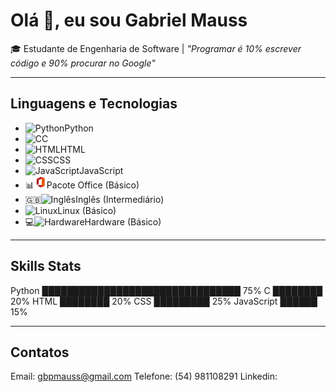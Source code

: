 # Olá 👋, eu sou Gabriel Mauss

🎓 Estudante de Engenharia de Software | _"Programar é 10% escrever código e 90% procurar no Google"_

---

## Linguagens e Tecnologias

 <ul>
    <li><span class="emoji"></span><img src="https://cdn.jsdelivr.net/gh/devicons/devicon/icons/python/python-original.svg" alt="Python" width="20"/>Python</li>
    <li><span class="emoji"></span><img src="https://cdn.jsdelivr.net/gh/devicons/devicon/icons/c/c-original.svg" alt="C" width="20" />C</li>
    <li><span class="emoji"></span><img src="https://cdn.jsdelivr.net/gh/devicons/devicon/icons/html5/html5-original.svg" alt="HTML" width="20" />HTML</li>
    <li><span class="emoji"></span><img src="https://cdn.jsdelivr.net/gh/devicons/devicon/icons/css3/css3-original.svg" alt="CSS" width="20" />CSS</li>
    <li><span class="emoji"></span><img src="https://cdn.jsdelivr.net/gh/devicons/devicon/icons/javascript/javascript-original.svg" alt="JavaScript" width="20" />JavaScript</li>
    <li><span class="emoji">📊</span><img src="./assets/icons8-microsoft-office-20.svg" width="20" />Pacote Office (Básico)</li>
    <li><span class="emoji">🇬🇧</span><img src="https://upload.wikimedia.org/wikipedia/en/a/ae/Flag_of_the_United_Kingdom.svg" alt="Inglês" width="20" />Inglês (Intermediário)</li>
    <li><span class="emoji"></span><img src="https://cdn.jsdelivr.net/gh/devicons/devicon/icons/linux/linux-original.svg" alt="Linux" width="20" />Linux (Básico)</li>
    <li><span class="emoji">💻</span><img src="https://upload.wikimedia.org/wikipedia/commons/4/4a/Computer_icon.svg" alt="Hardware" width="20" />Hardware (Básico)</li>
  </ul>

---

## Skills Stats

Python      ████████████████████████████████ 75%
C           ████████                        20%
HTML        ████████                        20%
CSS         █████████                      25%
JavaScript  ██████                        15%

---

## Contatos

Email: gbpmauss@gmail.com
Telefone: (54) 981108291
Linkedin: 
